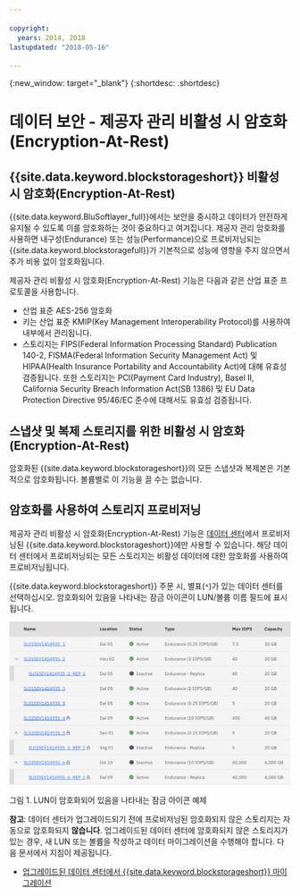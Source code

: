 ```yaml
---

copyright:
  years: 2014, 2018
lastupdated: "2018-05-16"

---
```

{:new_window: target="_blank"}
{:shortdesc: .shortdesc}

# 데이터 보안 - 제공자 관리 비활성 시 암호화(Encryption-At-Rest)

## {{site.data.keyword.blockstorageshort}} 비활성 시 암호화(Encryption-At-Rest) 

{{site.data.keyword.BluSoftlayer_full}}에서는 보안을 중시하고 데이터가 안전하게 유지될 수 있도록 이를 암호화하는 것이 중요하다고 여겨집니다. 제공자 관리 암호화를 사용하면 내구성(Endurance) 또는 성능(Performance)으로 프로비저닝되는 {{site.data.keyword.blockstoragefull}}가 기본적으로 성능에 영향을 주지 않으면서 추가 비용 없이 암호화됩니다.

제공자 관리 비활성 시 암호화(Encryption-At-Rest) 기능은 다음과 같은 산업 표준 프로토콜을 사용합니다.

* 산업 표준 AES-256 암호화
* 키는 산업 표준 KMIP(Key Management Interoperability Protocol)를 사용하여 내부에서 관리됩니다.
* 스토리지는 FIPS(Federal Information Processing Standard) Publication 140-2, FISMA(Federal Information Security Management Act) 및 HIPAA(Health Insurance Portability and Accountability Act)에 대해 유효성 검증됩니다. 또한 스토리지는 PCI(Payment Card Industry), Basel II, California Security Breach Information Act(SB 1386) 및 EU Data Protection Directive 95/46/EC 준수에 대해서도 유효성 검증됩니다.

## 스냅샷 및 복제 스토리지를 위한 비활성 시 암호화(Encryption-At-Rest)  

암호화된 {{site.data.keyword.blockstorageshort}}의 모든 스냅샷과 복제본은 기본적으로 암호화됩니다. 볼륨별로 이 기능을 끌 수는 없습니다.

## 암호화를 사용하여 스토리지 프로비저닝

제공자 관리 비활성 시 암호화(Encryption-At-Rest) 기능은 [데이터 센터](new-ibm-block-and-file-storage-location-and-features.html)에서 프로비저닝된 {{site.data.keyword.blockstorageshort}}에만 사용할 수 있습니다. 해당 데이터 센터에서 프로비저닝되는 모든 스토리지는 비활성 데이터에 대한 암호화를 사용하여 프로비저닝됩니다.

{{site.data.keyword.blockstorageshort}} 주문 시, 별표(`*`)가 있는 데이터 센터를 선택하십시오. 암호화되어 있음을 나타내는 잠금 아이콘이 LUN/볼륨 이름 필드에 표시됩니다. 

![잠금 아이콘은 LUN이 암호화되어 있음을 나타냅니다.](/images/encryptedstorage.png)
<caption>그림 1. LUN이 암호화되어 있음을 나타내는 잠금 아이콘 예제</caption>



**참고**: 데이터 센터가 업그레이드되기 전에 프로비저닝된 암호화되지 않은 스토리지는 자동으로 암호화되지 **않습니다**. 업그레이드된 데이터 센터에 암호화되지 않은 스토리지가 있는 경우, 새 LUN 또는 볼륨을 작성하고 데이터 마이그레이션을 수행해야 합니다. 다음 문서에서 지침이 제공됩니다.

* [업그레이드된 데이터 센터에서 {{site.data.keyword.blockstorageshort}} 마이그레이션](migrate-block-storage-encrypted-block-storage.html)
